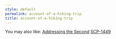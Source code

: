 ```yaml
---
style: default
permalink: account-of-a-hiking-trip
title: account-of-a-hiking-trip
---
```

You may also like:
[Addressing the Second](http://scp-wiki.net/addressing-the-second)
[SCP-1449](http://scp-wiki.net/scp-1449)